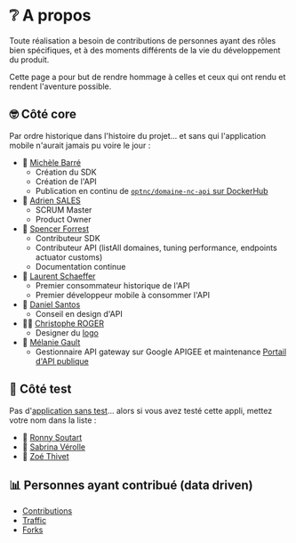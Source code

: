 # ❔ A propos

Toute réalisation a besoin de contributions de personnes ayant des rôles bien spécifiques, et à des moments
différents de la vie du développement du produit.

Cette page a pour but de rendre hommage à celles et ceux qui ont rendu et rendent l'aventure possible.

## 🤓 Côté core

Par ordre historique dans l'histoire du projet... et sans qui l'application mobile n'aurait jamais pu voire le jour :

- 👩 [Michèle Barré](https://www.linkedin.com/in/michelebarre/)
  - Création du SDK
  - Création de l'API
  - Publication en continu de [`optnc/domaine-nc-api` sur DockerHub](https://hub.docker.com/r/optnc/domaine-nc-api)
- 👨 [Adrien SALES](https://www.linkedin.com/in/adrien-sales/)
  - SCRUM Master
  - Product Owner
- 👨 [Spencer Forrest](https://www.linkedin.com/in/spencer-forrest-opt/)
  - Contributeur SDK
  - Contributeur API (listAll domaines, tuning performance, endpoints actuator customs)
  - Documentation continue
- 👨 [Laurent Schaeffer](https://www.linkedin.com/in/laurent-schaeffer-%F0%9F%A7%91%E2%80%8D%F0%9F%92%BB-b1174a173/)
  - Premier consommateur historique de l'API
  - Premier développeur mobile à consommer l'API
- 🧔 [Daniel Santos](https://www.linkedin.com/in/daniel-santos-dev-fullstack/)
  - Conseil en design d'API
- 🧔🏽 [Christophe ROGER](https://www.linkedin.com/in/christopheroger/)
  - Designer du [logo](https://github.com/lschaeffer313/domaine-nc-mobile/issues/113)
- 👩 [Mélanie Gault](https://www.linkedin.com/in/melaniegault/)
  - Gestionnaire API gateway sur Google APIGEE et maintenance [Portail d'API publique](https://apigee-optnc-prd-api.apigee.io/)  

## 🧪 Côté test

Pas d'[application sans test](https://github.com/lschaeffer313/domaine-nc-mobile/issues/23)...
alors si vous avez testé cette appli, mettez votre nom dans la liste :

- 👨 [Ronny Soutart](https://www.linkedin.com/in/ronny-soutart/)
- 👩 [Sabrina Vérolle](https://www.linkedin.com/in/sabrinaverolle/)
- 👩 [Zoé Thivet](https://www.linkedin.com/in/zoe-thivet/)

## 📊  Personnes ayant contribué (data driven)

- [Contributions](https://github.com/lschaeffer313/domaine-nc-mobile/graphs/contributors)
- [Traffic](https://github.com/lschaeffer313/domaine-nc-mobile/graphs/traffic)
- [Forks](https://github.com/lschaeffer313/domaine-nc-mobile/network/members)
